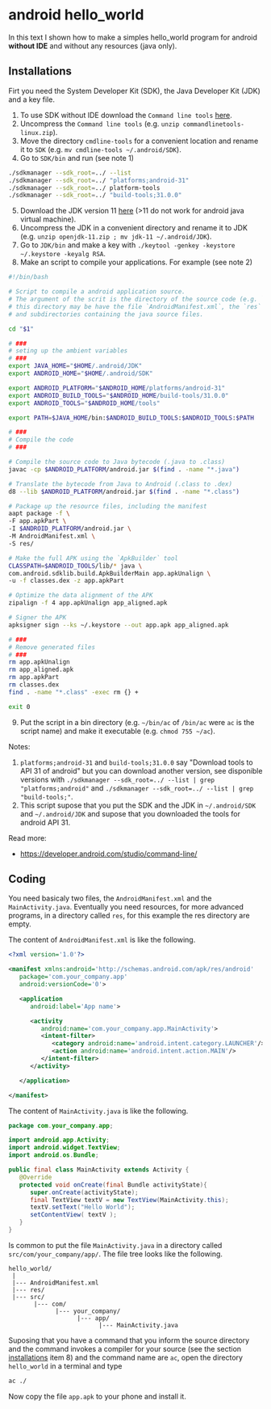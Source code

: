 # android hello_world

In this text I shown how to make
a simples hello_world program for android
**without IDE** and without any resources (java only).

## Installations

Firt you need the System Developer Kit (SDK),
the Java Developer Kit (JDK) and a key file.

1. To use SDK without IDE download the `Command line tools` [here](https://developer.android.com/studio#command-tools).
2. Uncompress the `Command line tools` (e.g. `unzip commandlinetools-linux.zip`).
3. Move the directory `cmdline-tools` for a convenient location and rename it to `SDK` (e.g. `mv cmdline-tools ~/.android/SDK`).
4. Go to `SDK/bin` and run (see note 1)
```bash
./sdkmanager --sdk_root=../ --list
./sdkmanager --sdk_root=../ "platforms;android-31"
./sdkmanager --sdk_root=../ platform-tools
./sdkmanager --sdk_root=../ "build-tools;31.0.0"
```
5. Download the JDK version 11 [here](https://jdk.java.net/java-se-ri/11) (>11 do not work for android java virtual machine).
6. Uncompress the JDK in a convenient directory and rename it to JDK (e.g. `unzip openjdk-11.zip ; mv jdk-11 ~/.android/JDK`).
7. Go to `JDK/bin` and make a key with `./keytool -genkey -keystore ~/.keystore -keyalg RSA`.
8. Make an script to compile your applications. For example (see note 2)
```bash
#!/bin/bash

# Script to compile a android application source.
# The argument of the scrit is the directory of the source code (e.g. `ac hello_world/`),
# this directory may be have the file `AndroidManifest.xml`, the `res` directory
# and subdirectories containing the java source files.

cd "$1"

# ###
# seting up the ambient variables
# ###
export JAVA_HOME="$HOME/.android/JDK"
export ANDROID_HOME="$HOME/.android/SDK"

export ANDROID_PLATFORM="$ANDROID_HOME/platforms/android-31"
export ANDROID_BUILD_TOOLS="$ANDROID_HOME/build-tools/31.0.0"
export ANDROID_TOOLS="$ANDROID_HOME/tools"

export PATH=$JAVA_HOME/bin:$ANDROID_BUILD_TOOLS:$ANDROID_TOOLS:$PATH

# ###
# Compile the code
# ###

# Compile the source code to Java bytecode (.java to .class)
javac -cp $ANDROID_PLATFORM/android.jar $(find . -name "*.java")

# Translate the bytecode from Java to Android (.class to .dex)
d8 --lib $ANDROID_PLATFORM/android.jar $(find . -name "*.class")

# Package up the resource files, including the manifest
aapt package -f \
-F app.apkPart \
-I $ANDROID_PLATFORM/android.jar \
-M AndroidManifest.xml \
-S res/

# Make the full APK using the `ApkBuilder` tool
CLASSPATH=$ANDROID_TOOLS/lib/* java \
com.android.sdklib.build.ApkBuilderMain app.apkUnalign \
-u -f classes.dex -z app.apkPart

# Optimize the data alignment of the APK
zipalign -f 4 app.apkUnalign app_aligned.apk

# Signer the APK
apksigner sign --ks ~/.keystore --out app.apk app_aligned.apk

# ###
# Remove generated files
# ###
rm app.apkUnalign
rm app_aligned.apk
rm app.apkPart
rm classes.dex
find . -name "*.class" -exec rm {} +

exit 0
```
9. Put the script in a bin directory (e.g. `~/bin/ac` of `/bin/ac` were `ac` is the script name) and make it executable (e.g. `chmod 755 ~/ac`).

Notes:  
1. `platforms;android-31` and `build-tools;31.0.0` say "Download tools to API 31 of android" but you can download another version, see disponible versions with `./sdkmanager --sdk_root=../ --list | grep "platforms;android"` and `./sdkmanager --sdk_root=../ --list | grep "build-tools;"`.
2. This script supose that you put the SDK and the JDK in `~/.android/SDK` and `~/.android/JDK` and supose that you downloaded the tools for android API 31.

Read more:
* https://developer.android.com/studio/command-line/

## Coding

You need basicaly two files, the `AndroidManifest.xml` and the `MainActivity.java`.
Eventually you need resources, for more advanced programs, in a directory called `res`, for this example the res directory are empty.

The content of `AndroidManifest.xml` is like the following.
```xml
<?xml version='1.0'?>

<manifest xmlns:android='http://schemas.android.com/apk/res/android'
   package='com.your_company.app'
   android:versionCode='0'>

   <application
      android:label='App name'>

      <activity
         android:name='com.your_company.app.MainActivity'>
         <intent-filter>
            <category android:name='android.intent.category.LAUNCHER'/>
            <action android:name='android.intent.action.MAIN'/>
         </intent-filter>
      </activity>

   </application>

</manifest>
```

The content of `MainActivity.java` is like the following.
```java
package com.your_company.app;

import android.app.Activity;
import android.widget.TextView;
import android.os.Bundle;

public final class MainActivity extends Activity {
   @Override
   protected void onCreate(final Bundle activityState){
      super.onCreate(activityState);
      final TextView textV = new TextView(MainActivity.this);
      textV.setText("Hello World");
      setContentView( textV );
   }
}
```

Is common to put the file `MainActivity.java` in a directory called `src/com/your_company/app/`. The file tree looks like the following.
```
hello_world/
 |
 |--- AndroidManifest.xml
 |--- res/
 |--- src/
       |--- com/
             |--- your_company/
                   |--- app/
                         |--- MainActivity.java
```

Suposing that you have a command that you inform the source directory and the command invokes a compiler for your source (see the section [installations](#installations) item 8) and the command name are `ac`, open the directory `hello_world` in a terminal and type
```bash
ac ./
```
Now copy the file `app.apk` to your phone and install it.
